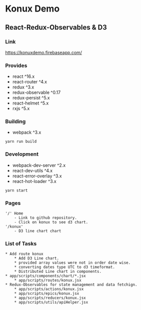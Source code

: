 # Konux Demo 
## React-Redux-Observables & D3

### Link
 https://konuxdemo.firebaseapp.com/

### Provides
- react ^16.x
- react-router ^4.x
- redux ^3.x
- redux-observable ^0.17
- redux-persist ^5.x
- react-helmet ^5.x
- rxjs ^5.x

### Building
- webpack ^3.x

`yarn run build`

### Development
- webpack-dev-server ^2.x
- react-dev-utils ^4.x
- react-error-overlay ^3.x
- react-hot-loader ^3.x

`yarn start`

### Pages
    '/' Home
        - Link to github repository.
        - Click on konux to see d3 chart.
    '/konux' 
        - D3 line chart chart
        
### List of Tasks
    * Add route konux
        * Add D3 Line chart.
        * provided array values were not in order date wise. 
        * converting dates type UTC to d3 timeformat. 
        * Distributed Line chart in components. 
    * app/scripts/components/chart/*.jsx
        * app/scripts/routes/konux.jsx
    * Redux-Observables for state management and data fetchign. 
        * app/scripts/actions/konux.jsx
        * app/scripts/epics/konux.jsx
        * app/scripts/reducers/konux.jsx
        * app/scripts/utils/apiHelper.jsx
